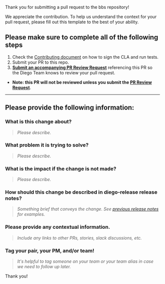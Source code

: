 Thank you for submitting a pull request to the bbs repository!

We appreciate the contribution. To help us understand the context for your pull request, please fill out this template to the best of your ability.

## Please make sure to complete all of the following steps

1. Check the [Contributing document](https://github.com/cloudfoundry/diego-release/blob/develop/CONTRIBUTING.md) on how to sign the CLA and run tests.
1. Submit your PR to this repo.
1. [**Submit an accompanying PR Review Request**](https://github.com/cloudfoundry/diego-release/issues/new?assignees=&labels=&template=pr-review-request.md&title=%5BBS+BPR+REVIEW%5D%3A) referencing this PR so the Diego Team knows to review your pull request. 
* **Note: this PR will not be reviewed unless you submit the [PR Review Request](https://github.com/cloudfoundry/diego-release/issues/new?assignees=&labels=&template=pr-review-request.md&title=%5BBS+BPR+REVIEW%5D%3A)**.

***************************

## Please provide the following information:

### What is this change about?

> _Please describe._

### What problem it is trying to solve?

> _Please describe._

### What is the impact if the change is not made?

> _Please describe._

### How should this change be described in diego-release release notes?

> _Something brief that conveys the change. See [previous release notes](https://github.com/cloudfoundry/diego-release/releases) for examples._

### Please provide any contextual information.

> _Include any links to other PRs, stories, slack discussions, etc._

### Tag your pair, your PM, and/or team!

> _It's helpful to tag someone on your team or your team alias in case we need to follow up later._

Thank you!
